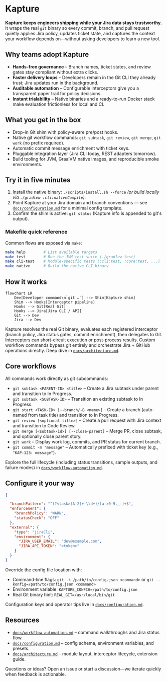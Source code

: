 # Kapture

**Kapture keeps engineers shipping while your Jira data stays trustworthy.** It wraps the real `git` binary so every
commit, branch, and pull request quietly applies Jira policy, updates ticket state, and captures the context your
workflow depends on—without asking developers to learn a new tool.

## Why teams adopt Kapture

- **Hands-free governance** – Branch names, ticket states, and review gates stay compliant without extra clicks.
- **Faster delivery loops** – Developers remain in the Git CLI they already trust; Jira updates run in the background.
- **Auditable automation** – Configurable interceptors give you a transparent paper trail for policy decisions.
- **Instant trialability** – Native binaries and a ready-to-run Docker stack make evaluation frictionless for local and CI.

## What you get in the box

- Drop-in Git shim with policy-aware pre/post hooks.
- Native git workflow commands: `git subtask`, `git review`, `git merge`, `git work` (no prefix required).
- Automatic commit message enrichment with ticket keys.
- Pluggable integration layer (Jira CLI today, REST adapters tomorrow).
- Build tooling for JVM, GraalVM native images, and reproducible smoke environments.

## Try it in five minutes

1. Install the native binary: `./scripts/install.sh --force` *(or build locally via `./gradlew :cli:nativeCompile`).*
2. Point Kapture at your Jira domain and branch conventions — see
   [`docs/configuration.md`](docs/configuration.md) for a minimal config template.
3. Confirm the shim is active: `git status` (Kapture info is appended to git's output).

### Makefile quick reference

Common flows are exposed via `make`:

```bash
make help        # List available targets
make test        # Run the JVM test suite (./gradlew test)
make cli-test    # Module-specific tests (:cli:test, :core:test, ...)
make native      # Build the native CLI binary
```

## How it works

```mermaid
flowchart LR
    Dev[Developer command\n`git …`] --> Shim[Kapture shim]
    Shim --> Hooks[Interceptor pipeline]
    Hooks --> Git[Real Git]
    Hooks --> Jira[Jira CLI / API]
    Git --> Dev
    Jira --> Dev
```

Kapture resolves the real Git binary, evaluates each registered interceptor (branch policy, Jira status gates, commit enrichment),
then delegates to Git. Interceptors can short-circuit execution or post-process results. Custom workflow commands bypass
git entirely and orchestrate Jira + GitHub operations directly. Deep dive in [`docs/architecture.md`](docs/architecture.md).

## Core workflows

All commands work directly as git subcommands:

- `git subtask <PARENT-ID> <title>` – Create a Jira subtask under parent and transition to In Progress.
- `git subtask <SUBTASK-ID>` – Transition an existing subtask to In Progress.
- `git start <TASK-ID> [--branch/-B <name>]` – Create a branch (auto-named from task title) and transition to In Progress.
- `git review [<optional-title>]` – Create a pull request with Jira context and transition to Code Review.
- `git merge [<subtask-id>] [--close-parent]` – Merge PR, close subtask, and optionally close parent story.
- `git work` – Display work log, commits, and PR status for current branch.
- `git commit -m "message"` – Automatically prefixed with ticket key (e.g., `"KAP-123: message"`).

Explore the full lifecycle (including status transitions, sample outputs, and failure modes) in
[`docs/workflow-automation.md`](docs/workflow-automation.md).

## Configure it your way

```json
{

  "branchPattern": "^(?<task>[A-Z]+-\\d+)/[a-z0-9._-]+$",
  "enforcement": {
    "branchPolicy": "WARN",
    "statusCheck": "OFF"
  },
  "external": {
    "type": "jiraCli",
    "environment": {
      "JIRA_USER_EMAIL": "dev@example.com",
      "JIRA_API_TOKEN": "<token>"
    }
  }
}
```

Override the config file location with:
- Command-line flags: `git -k /path/to/config.json <command>` or `git --konfig=/path/to/config.json <command>`
- Environment variable: `KAPTURE_CONFIG=/path/to/config.json`
- Real Git binary hint: `REAL_GIT=/usr/local/bin/git`

Configuration keys and operator tips live in [`docs/configuration.md`](docs/configuration.md).

## Resources

- [`docs/workflow-automation.md`](docs/workflow-automation.md) – command walkthroughs and Jira status flow.
- [`docs/configuration.md`](docs/configuration.md) – config schema, environment variables, and presets.
- [`docs/architecture.md`](docs/architecture.md) – module layout, interceptor lifecycle, extension guide.

Questions or ideas? Open an issue or start a discussion—we iterate quickly when feedback is actionable.
